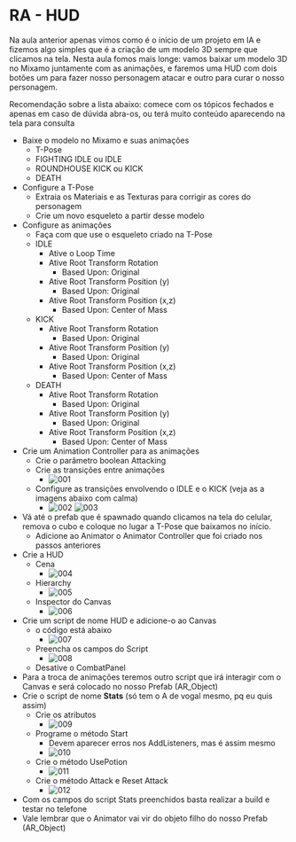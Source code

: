 # **RA - HUD**

Na aula anterior apenas vimos como é o início de um projeto em IA e fizemos algo simples que é a criação de um modelo 3D sempre que clicamos na tela. Nesta aula fomos mais longe: vamos baixar um modelo 3D no Mixamo juntamente com as animações, e faremos uma HUD com dois botões um para fazer nosso personagem atacar e outro para curar o nosso personagem.

Recomendação sobre a lista abaixo: comece com os tópicos fechados e apenas em caso de dúvida abra-os, ou terá muito conteúdo aparecendo na tela para consulta

- Baixe o modelo no Mixamo e suas animações
  - T-Pose
  - FIGHTING IDLE ou IDLE
  - ROUNDHOUSE KICK ou KICK
  - DEATH
- Configure a T-Pose
  - Extraia os Materiais e as Texturas para corrigir as cores do personagem
  - Crie um novo esqueleto a partir desse modelo
- Configure as animações
  - Faça com que use o esqueleto criado na T-Pose
  - IDLE
    - Ative o Loop Time
    - Ative Root Transform Rotation
      - Based Upon: Original
    - Ative Root Transform Position (y)
      - Based Upon: Original
    - Ative Root Transform Position (x,z)
      - Based Upon: Center of Mass
  - KICK
    - Ative Root Transform Rotation
      - Based Upon: Original
    - Ative Root Transform Position (y)
      - Based Upon: Original
    - Ative Root Transform Position (x,z)
      - Based Upon: Center of Mass
  - DEATH
    - Ative Root Transform Rotation
      - Based Upon: Original
    - Ative Root Transform Position (y)
      - Based Upon: Original
    - Ative Root Transform Position (x,z)
      - Based Upon: Center of Mass
- Crie um Animation Controller para as animações
  - Crie o parâmetro boolean Attacking
  - Crie as transições entre animações
    - ![001](Screenshots/001.png)
  - Configure as transições envolvendo o IDLE e o KICK (veja as a imagens abaixo com calma)
    - ![002](Screenshots/002.png) ![003](Screenshots/003.png)
- Vá até o prefab que é spawnado quando clicamos na tela do celular, remova o cubo e coloque no lugar a T-Pose que baixamos no início.
  - Adicione ao Animator o Animator Controller que foi criado nos passos anteriores
- Crie a HUD
  - Cena
    - ![004](Screenshots/004.png)
  - Hierarchy
    - ![005](Screenshots/005.png)
  - Inspector do Canvas
    - ![006](Screenshots/006.png)
- Crie um script de nome HUD e adicione-o ao Canvas
  - o código está abaixo
    - ![007](Screenshots/007.png)
  - Preencha os campos do Script
    - ![008](Screenshots/008.png)
  - Desative o CombatPanel
- Para a troca de animações teremos outro script que irá interagir com o Canvas e será colocado no nosso Prefab (AR_Object)
- Crie o script de nome **Stats** (só tem o A de vogal mesmo, pq eu quis assim)
  - Crie os atributos
    - ![009](Screenshots/009.png)
  - Programe o método Start
    - Devem aparecer erros nos AddListeners, mas é assim mesmo
    - ![010](Screenshots/010.png)
  - Crie o método UsePotion
    - ![011](Screenshots/011.png)
  - Crie o método Attack e Reset Attack
    - ![012](Screenshots/012.png)
- Com os campos do script Stats preenchidos basta realizar a build e testar no telefone
- Vale lembrar que o Animator vai vir do objeto filho do nosso Prefab (AR_Object)